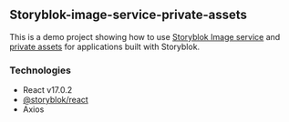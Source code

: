 ##  Storyblok-image-service-private-assets
This is a demo project showing how to use [Storyblok Image service](https://www.storyblok.com/docs/image-service) and [private assets](https://www.storyblok.com/cl/private-assets-management) for applications built with Storyblok. 

### Technologies 
- React v17.0.2
- [@storyblok/react](https://github.com/storyblok/storyblok-react)
- Axios 
